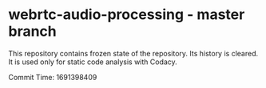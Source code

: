 # webrtc-audio-processing - master branch

This repository contains frozen state of the repository.
Its history is cleared. It is used only for static code
analysis with Codacy.

Commit Time: 1691398409
